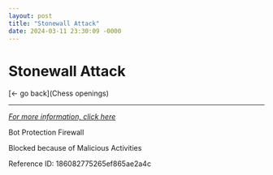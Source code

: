 ```yaml
---
layout: post
title: "Stonewall Attack"
date: 2024-03-11 23:30:09 -0000
---
```

Stonewall Attack
==============

[<- go back](Chess openings)
***
*[For more information, click here](https://www.thechesswebsite.com/stonewall-attack/)*

Bot Protection Firewall

Blocked because of Malicious Activities

Reference ID: 186082775265ef865ae2a4c

